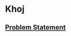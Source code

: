 # Khoj

## [Problem Statement](https://www.hackerearth.com/challenges/hackathon/missing-hackathon/)
